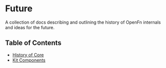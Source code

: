 Future
======

A collection of docs describing and outlining the history of OpenFn internals
and ideas for the future.

## Table of Contents

- [History of Core](history.md)
- [Kit Components](kit-components.md)

